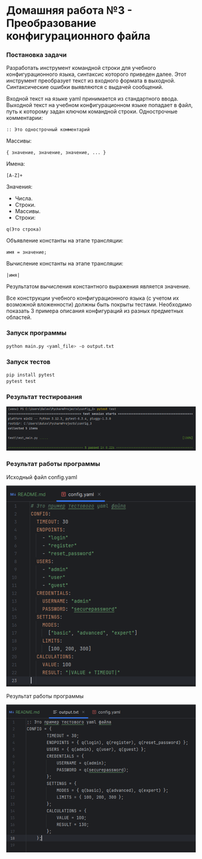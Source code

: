 # Домашняя работа №3 - Преобразование конфигурационного файла
### Постановка задачи

Разработать инструмент командной строки для учебного конфигурационного
языка, синтаксис которого приведен далее. Этот инструмент преобразует текст из
входного формата в выходной. Синтаксические ошибки выявляются с выдачей
сообщений.

Входной текст на языке yaml принимается из стандартного ввода. Выходной
текст на учебном конфигурационном языке попадает в файл, путь к которому
задан ключом командной строки.
Однострочные комментарии:
```
:: Это однострочный комментарий
```
Массивы:
```
{ значение, значение, значение, ... }
```
Имена:
```
[A-Z]+
```
Значения:
- Числа.
- Строки.
- Массивы.
- Строки:
```
q(Это строка)
```
Объявление константы на этапе трансляции:
```
имя = значение;
```
Вычисление константы на этапе трансляции:
```
|имя|
```
Результатом вычисления константного выражения является значение.

Все конструкции учебного конфигурационного языка (с учетом их
возможной вложенности) должны быть покрыты тестами. Необходимо показать 3
примера описания конфигураций из разных предметных областей.

### Запуск программы
```bash
python main.py <yaml_file> -o output.txt 
```

### Запуск тестов
```bash
pip install pytest
pytest test
```

### Результат тестирования
![Tests](https://github.com/Balex7777/Configuration_HW3/blob/main/images/tests.png)

### Результат работы программы
Исходный файл config.yaml

![yaml](https://github.com/Balex7777/Configuration_HW3/blob/main/images/yaml.png)

Результат работы программы

![output](https://github.com/Balex7777/Configuration_HW3/blob/main/images/output.png)
